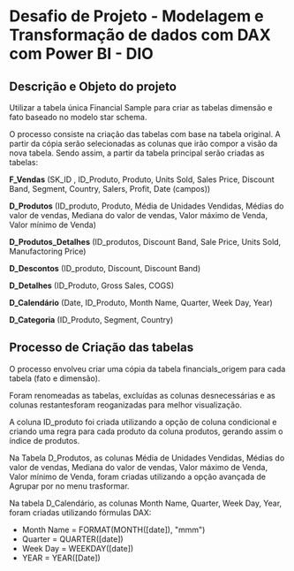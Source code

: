 # Desafio de Projeto - Modelagem e Transformação de dados com DAX com Power BI - DIO


## Descrição e Objeto do projeto
Utilizar a tabela única Financial Sample para criar as tabelas dimensão e fato baseado no modelo star schema.

O processo consiste na criação das tabelas com base na tabela original. A partir da cópia serão selecionadas as colunas que irão compor a visão da nova tabela. Sendo assim, a partir da tabela principal serão criadas as tabelas:

**F_Vendas** (SK_ID , ID_Produto, Produto, Units Sold, Sales Price, Discount Band, Segment, Country, Salers, Profit, Date (campos))

**D_Produtos** (ID_produto, Produto, Média de Unidades Vendidas, Médias do valor de vendas, Mediana do valor de vendas, Valor máximo de Venda, Valor mínimo de Venda)

**D_Produtos_Detalhes** (ID_produtos, Discount Band, Sale Price, Units Sold, Manufactoring Price)

**D_Descontos** (ID_produto, Discount, Discount Band)

**D_Detalhes** (ID_Produto, Gross Sales, COGS)

**D_Calendário** (Date, ID_Produto, Month Name, Quarter, Week Day, Year)

**D_Categoria** (ID_Produto, Segment, Country)

## Processo de Criação das tabelas

O processo envolveu criar uma cópia da tabela financials_origem para cada tabela (fato e dimensão).

Foram renomeadas as tabelas, excluídas as colunas desnecessárias e as colunas restantesforam reoganizadas para melhor visualização.

A coluna ID_produto foi criada utilizando a opção de coluna condicional e criando uma regra para cada produto da coluna produtos, gerando assim o índice de produtos.

Na Tabela D_Produtos, as colunas Média de Unidades Vendidas, Médias do valor de vendas, Mediana do valor de vendas, Valor máximo de Venda, Valor mínimo de Venda, foram criadas utilizando a opção avançada de Agrupar por no menu trasformar.

Na tabela D_Calendário, as colunas Month Name, Quarter, Week Day, Year, foram criadas utilizando fórmulas DAX: 
- Month Name = FORMAT(MONTH([date]), "mmm") 
- Quarter = QUARTER([date])
- Week Day = WEEKDAY([date])
- YEAR = YEAR([Date])
